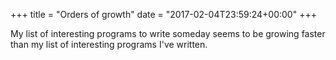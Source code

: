 +++
title = "Orders of growth"
date = "2017-02-04T23:59:24+00:00"
+++

My list of interesting programs to write someday seems to be growing faster than my list of interesting programs I've written.
			